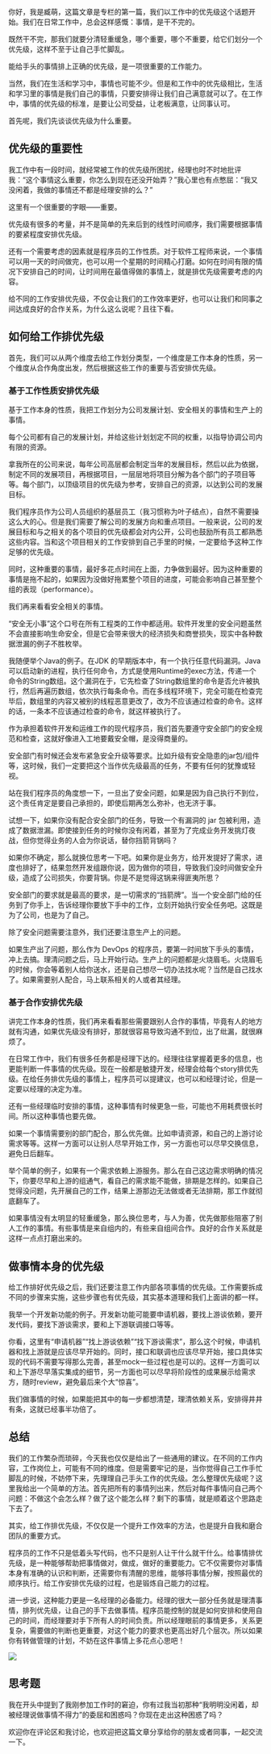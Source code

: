 你好，我是臧萌，这篇文章是专栏的第一篇，我们以工作中的优先级这个话题开始。我们在日常工作中，总会这样感慨：事情，是干不完的。

既然干不完，那我们就要分清轻重缓急，哪个重要，哪个不重要，给它们划分一个优先级，这样不至于让自己手忙脚乱。

能给手头的事情排上正确的优先级，是一项很重要的工作能力。

当然，我们在生活和学习中，事情也可能不少。但是和工作中的优先级相比，生活和学习里的事情是我们自己的事情，只要安排得让我们自己满意就可以了。在工作中，事情的优先级的标准，是要让公司受益，让老板满意，让同事认可。

首先呢，我们先谈谈优先级为什么重要。

## 优先级的重要性

我工作中有一段时间，就经常被工作的优先级所困扰，经理也时不时地批评我：“这个事情这么重要，你怎么到现在还没开始弄？”我心里也有点憋屈：“我又没闲着，我做的事情还不都是经理安排的么？”

这里有一个很重要的字眼——重要。

优先级有很多的考量，并不是简单的先来后到的线性时间顺序，我们需要根据事情的要紧程度安排优先级。

还有一个需要考虑的因素就是程序员的工作性质。对于软件工程师来说，一个事情可以用一天的时间做完，也可以用一个星期的时间精心打磨。如何在时间有限的情况下安排自己的时间，让时间用在最值得做的事情上，就是排优先级需要考虑的内容。

给不同的工作安排优先级，不仅会让我们的工作效率更好，也可以让我们和同事之间达成良好的合作关系，为什么这么说呢？且往下看。

## 如何给工作排优先级

首先，我们可以从两个维度去给工作划分类型，一个维度是工作本身的性质，另一个维度从合作角度出发，然后根据这些工作的重要与否安排优先级。

### 基于工作性质安排优先级

基于工作本身的性质，我把工作划分为公司发展计划、安全相关的事情和生产上的事情。

每个公司都有自己的发展计划，并给这些计划划定不同的权重，以指导协调公司内有限的资源。

拿我所在的公司来说，每年公司高层都会制定当年的发展目标，然后以此为依据，制定不同的发展项目，再根据项目，一层层地将项目分解为各个部门的子项目等等。每个部门，以顶级项目的优先级为参考，安排自己的资源，以达到公司的发展目标。

我们程序员作为公司人员组织的基层员工（我习惯称为叶子结点），自然不需要操这么大的心。但是我们需要了解公司的发展方向和重点项目。一般来说，公司的发展目标和与之相关的各个项目的优先级都会对内公开，公司也鼓励所有员工都熟悉这些内容。当和这个项目相关的工作安排到自己手里的时候，一定要给予这种工作足够的优先级。

同时，这种重要的事情，最好多花点时间在上面，力争做到最好。因为这种重要的事情是拖不起的，如果因为没做好拖累整个项目的进度，可能会影响自己甚至整个组的表现（performance）。

我们再来看看安全相关的事情。

“安全无小事”这个口号在所有工程类的工作中都适用。软件开发里的安全问题虽然不会直接影响生命安全，但是它会带来很大的经济损失和商誉损失，现实中各种数据泄漏的例子不胜枚举。

我随便举个Java的例子。在JDK 的早期版本中，有一个执行任意代码漏洞。Java可以启动新的进程，执行任何命令，方式是使用Runtime的exec方法，传递一个命令的String数组。这个漏洞在于，它先检查了String数组里的命令是否允许被执行，然后再遍历数组，依次执行每条命令。而在多线程环境下，完全可能在检查完毕后，数组里的内容又被别的线程恶意更改了，改为不应该通过检查的命令。这样的话，一条本不应该通过检查的命令，就这样被执行了。

作为承担着软件开发和运维工作的现代程序员，我们首先要遵守安全部门的安全规范和检查，这就好像进入工地要戴安全帽，是没得商量的。

安全部门有时候还会发布紧急安全升级等要求。比如升级有安全隐患的jar包/组件等，这时候，我们一定要把这个当作优先级最高的任务，不要有任何的犹豫或轻视。

站在我们程序员的角度想一下，一旦出了安全问题，如果是因为自己执行不到位，这个责任肯定是要自己承担的，即使后期再怎么弥补，也无济于事。

试想一下，如果你没有配合安全部门的任务，导致一个有漏洞的 jar 包被利用，造成了数据泄漏。即使接到任务的时候你没有闲着，甚至为了完成业务开发挑灯夜战，但你觉得业务的人会为你说话，替你挡箭背锅吗？

如果你不确定，那么就换位思考一下吧。如果你是业务方，给开发提好了需求，进度也排好了，结果忽然开发组跟你说，因为做你的项目，导致我们没时间做安全升级，造成了公司损失，你要背锅。你是不是觉得这锅来得匪夷所思？

安全部门的要求就是最高的要求，是一切需求的“挡箭牌”。当一个安全部门给的任务到了你手上，告诉经理你要放下手中的工作，立刻开始执行安全任务吧。这既是为了公司，也是为了自己。

除了安全问题需要注意外，我们还要注意生产上的问题。

如果生产出了问题，那么作为 DevOps 的程序员，要第一时间放下手头的事情，冲上去搞。理清问题之后，马上开始行动。生产上的问题都是火烧眉毛。火烧眉毛的时候，你会等着别人给你送水，还是自己想尽一切办法找水呢？当然是自己找水了。如果需要别人配合，马上联系相关的人或者其经理。

### 基于合作安排优先级

讲完工作本身的性质，我们再来看看那些需要跟别人合作的事情，毕竟有人的地方就有沟通，如果优先级没有排好，那就很容易导致沟通不到位，出了纰漏，就很麻烦了。

在日常工作中，我们有很多任务都是经理下达的。经理往往掌握着更多的信息，也更能判断一件事情的优先级。现在一般都是敏捷开发，经理会给每个story排优先级。在给任务排优先级的事情上，程序员可以提建议，也可以和经理讨论，但是一定要以经理的决定为准。

还有一些经理临时安排的事情，这种事情有时候更急一些，可能也不用耗费很长时间。所以这种事情也要先做。

如果一个事情需要别的部门配合，那么优先做。比如申请资源，和自己的上游讨论需求等等。这样一方面可以让别人尽早开始工作，另一方面也可以尽早交换信息，避免日后翻车。

举个简单的例子，如果有一个需求依赖上游服务。那么在自己这边需求明确的情况下，你要尽早和上游的组通气，看自己的需求能不能做，排期是怎样的。如果自己觉得没问题，先开展自己的工作，结果上游那边无法做或者无法排期，那工作就彻底翻车了。

如果事情没有太明显的轻重缓急，那么换位思考，与人为善，优先做那些阻塞了别人工作的事情。有些事情是来自组内的，有些来自组间合作。良好的合作关系就是这样一点点打磨出来的。

## 做事情本身的优先级

给工作排好优先级之后，我们还要注意工作内部各项事情的优先级。工作需要拆成不同的步骤来实施，这些步骤也有优先级，其实基本道理和我们上面讲的都一样。

我举一个开发新功能的例子。开发新功能可能要申请机器，要找上游谈依赖，要开发代码，要找下游谈需求，要和上下游联调接口等等。

你看，这里有“申请机器”“找上游谈依赖”“找下游谈需求”，那么这个时候，申请机器和找上游就是应该尽早开始的。同时，接口和联调也应该尽早开始，接口具体实现的代码不需要写得那么完善，甚至mock一些过程也是可以的。这样一方面可以和上下游尽早落实集成的细节，另一方面也可以尽早将阶段性的成果展示给需求方，随时review，避免最后来个大“惊喜”。

我们做事情的时候，如果能把其中的每一步都想清楚，理清依赖关系，安排得井井有条，这就已经事半功倍了。

## 总结

我们的工作繁杂而琐碎，今天我也仅仅是给出了一些通用的建议。在不同的工作内容，工作岗位上，可能有不同的维度。但是需要牢记的是，当你觉得自己工作手忙脚乱的时候，不妨停下来，先理理自己手头工作的优先级。怎么整理优先级呢？这里我给出一个简单的方法。首先把所有的事情列出来，然后对每件事情问自己两个问题：不做这个会怎么样？做了这个能怎么样？剩下的事情，就是顺着这个思路走下去了。

其实，给工作排优先级，不仅仅是一个提升工作效率的方法，也是提升自我和磨合团队的重要方式。

程序员的工作不只是低着头写代码，也不只是别人让干什么就干什么。给事情排优先级，是一种能够帮助把事情做对，做成，做好的重要能力。它不仅需要你对事情本身有准确的认识和判断，还需要你有清醒的思维，能够将事情分解，按照最优的顺序执行。给工作安排优先级的过程，也是锻炼自己能力的过程。

进一步说，这种能力更是一名经理的必备能力。经理的很大一部分任务就是理清事情，排列优先级，让自己的手下去做事情。程序员能控制的就是如何安排和使用自己的时间，而经理要对手下所有人的时间负责。所以经理眼前的事情更多，关系更复杂，需要做的判断也更重要，对这个能力的要求也更高出好几个层次。所以如果你有转做管理的计划，不妨在这件事情上多花点心思吧！

![](https://static001.geekbang.org/resource/image/20/90/20ac8528de51b9874c843a3ca8d3f790.png?wh=2367*2213)

## 思考题

我在开头中提到了我刚参加工作时的窘迫，你有过我当初那种“我明明没闲着，却被经理说做事情不得力”的委屈和困惑吗？你现在走出这种困惑了吗？

欢迎你在评论区和我讨论，也欢迎把这篇文章分享给你的朋友或者同事，一起交流一下。